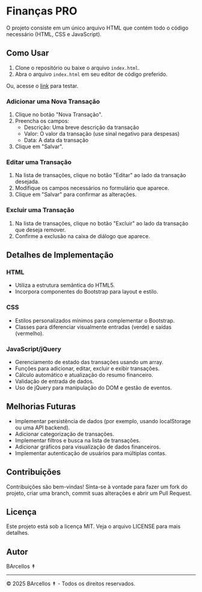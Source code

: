 # Finanças PRO

O projeto consiste em um único arquivo HTML que contém todo o código necessário (HTML, CSS e JavaScript).

## Como Usar

1. Clone o repositório ou baixe o arquivo `index.html`.
2. Abra o arquivo `index.html` em seu editor de código preferido.

Ou, acesse o [link](https://douglasbarcellos.github.io/financaspro/) para testar.

### Adicionar uma Nova Transação

1. Clique no botão "Nova Transação".
2. Preencha os campos:
   - Descrição: Uma breve descrição da transação
   - Valor: O valor da transação (use sinal negativo para despesas)
   - Data: A data da transação
3. Clique em "Salvar".

### Editar uma Transação

1. Na lista de transações, clique no botão "Editar" ao lado da transação desejada.
2. Modifique os campos necessários no formulário que aparece.
3. Clique em "Salvar" para confirmar as alterações.

### Excluir uma Transação

1. Na lista de transações, clique no botão "Excluir" ao lado da transação que deseja remover.
2. Confirme a exclusão na caixa de diálogo que aparece.

## Detalhes de Implementação

### HTML

- Utiliza a estrutura semântica do HTML5.
- Incorpora componentes do Bootstrap para layout e estilo.

### CSS

- Estilos personalizados mínimos para complementar o Bootstrap.
- Classes para diferenciar visualmente entradas (verde) e saídas (vermelho).

### JavaScript/jQuery

- Gerenciamento de estado das transações usando um array.
- Funções para adicionar, editar, excluir e exibir transações.
- Cálculo automático e atualização do resumo financeiro.
- Validação de entrada de dados.
- Uso de jQuery para manipulação do DOM e gestão de eventos.

## Melhorias Futuras

- Implementar persistência de dados (por exemplo, usando localStorage ou uma API backend).
- Adicionar categorização de transações.
- Implementar filtros e busca na lista de transações.
- Adicionar gráficos para visualização de dados financeiros.
- Implementar autenticação de usuários para múltiplas contas.

## Contribuições

Contribuições são bem-vindas! Sinta-se à vontade para fazer um fork do projeto, criar uma branch, commit suas alterações e abrir um Pull Request.

## Licença

Este projeto está sob a licença MIT. Veja o arquivo LICENSE para mais detalhes.

## Autor

BArcellos ↟

---

© 2025 BArcellos ↟ - Todos os direitos reservados.